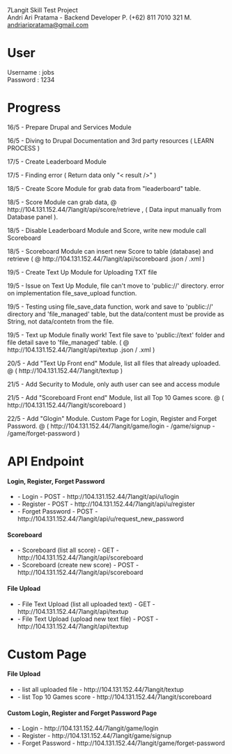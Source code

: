 7Langit Skill Test Project
<br>
Andri Ari Pratama - Backend Developer
P. (+62) 811 7010 321
M. andriaripratama@gmail.com

User
====
Username : jobs<br>
Password : 1234

Progress
========
<p>16/5 - Prepare Drupal and Services Module</p>
<p>16/5 - Diving to Drupal Documentation and 3rd party resources ( LEARN PROCESS )</p>
<p>17/5 - Create Leaderboard Module</p>
<p>17/5 - Finding error ( Return data only "< result />" )</p>
<p>18/5 - Create Score Module for grab data from "leaderboard" table.</p>
<p>18/5 - Score Module can grab data, @ http://104.131.152.44/7langit/api/score/retrieve , ( Data input manually from Database panel ).</p>
<p>18/5 - Disable Leaderboard Module and Score, write new module call Scoreboard </p>
<p>18/5 - Scoreboard Module can insert new Score to table (database) and retrieve ( @ http://104.131.152.44/7langit/api/scoreboard .json / .xml )</p>
<p>19/5 - Create Text Up Module for Uploading TXT file</p>
<p>19/5 - Issue on Text Up Module, file can't move to 'public://' directory. error on implementation file_save_upload function.</p>
<p>19/5 - Testing using file_save_data function, work and save to 'public://' directory and 'file_managed' table, but the data/content must be provide as String, not data/contetn from the file.</p>
<p>19/5 - Text up Module finally work! Text file save to 'public://text' folder and file detail save to 'file_managed' table. ( @ http://104.131.152.44/7langit/api/textup .json / .xml )</p>
<p>20/5 - Add "Text Up Front end" Module, list all files that already uploaded. @ ( http://104.131.152.44/7langit/textup )</p>
<p>21/5 - Add Security to Module, only auth user can see and access module</p>
<p>21/5 - Add "Scoreboard Front end" Module, list all Top 10 Games score. @ ( http://104.131.152.44/7langit/scoreboard )</p>
<p>22/5 - Add "Glogin" Module. Custom Page for Login, Register and Forget Password. @ ( http://104.131.152.44/7langit/game/login - /game/signup - /game/forget-password )</p>

API Endpoint
============

<h4>Login, Register, Forget Password</h4>
<ul>
	<li>- Login - POST - http://104.131.152.44/7langit/api/u/login</li>
	<li>- Register - POST - http://104.131.152.44/7langit/api/u/register</li>
	<li>- Forget Password - POST - http://104.131.152.44/7langit/api/u/request_new_password</li>
</ul>
<h4>Scoreboard</h4>
<ul>
	<li>- Scoreboard (list all score) - GET - http://104.131.152.44/7langit/api/scoreboard</li>
	<li>- Scoreboard (create new score) - POST - http://104.131.152.44/7langit/api/scoreboard</li>
</ul>
<h4>File Upload</h4>
<ul>
	<li>- File Text Upload (list all uploaded text) - GET - http://104.131.152.44/7langit/api/textup</li>
	<li>- File Text Upload (upload new text file) - POST - http://104.131.152.44/7langit/api/textup</li>
</ul>

Custom Page
===========
<h4>File Upload</h4>
<ul>
	<li>- list all uploaded file - http://104.131.152.44/7langit/textup</li>
	<li>- list Top 10 Games score - http://104.131.152.44/7langit/scoreboard</li>
</ul>
<h4>Custom Login, Register and Forget Password Page</h4>
<ul>
	<li>- Login - http://104.131.152.44/7langit/game/login</li>
	<li>- Register - http://104.131.152.44/7langit/game/signup</li>
	<li>- Forget Password - http://104.131.152.44/7langit/game/forget-password</li>
</ul>